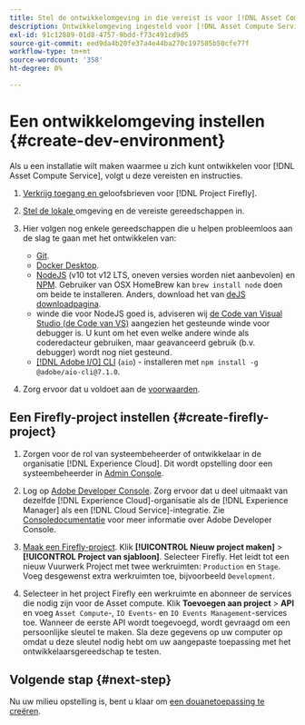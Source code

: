 ```yaml
---
title: Stel de ontwikkelomgeving in die vereist is voor [!DNL Asset Compute Service]
description: Ontwikkelomgeving ingesteld voor [!DNL Asset Compute Service] om aangepaste code te maken en te testen.
exl-id: 91c12889-01d8-4757-9bdd-f73c491cd9d5
source-git-commit: eed9da4b20fe37a4e44ba270c197505b50cfe77f
workflow-type: tm+mt
source-wordcount: '358'
ht-degree: 0%

---
```


# Een ontwikkelomgeving instellen {#create-dev-environment}

Als u een installatie wilt maken waarmee u zich kunt ontwikkelen voor [!DNL Asset Compute Service], volgt u deze vereisten en instructies.

1. [Verkrijg toegang en ](https://www.adobe.io/project-firefly/docs/getting_started/#acquire-access-and-credentials) geloofsbrieven voor  [!DNL Project Firefly].

1. [Stel de lokale ](https://www.adobe.io/project-firefly/docs/getting_started/#local-environment-set-up) omgeving en de vereiste gereedschappen in.

1. Hier volgen nog enkele gereedschappen die u helpen probleemloos aan de slag te gaan met het ontwikkelen van:

   * [Git](https://git-scm.com/).
   * [Docker Desktop](https://www.docker.com/get-started).
   * [NodeJS](https://nodejs.org) (v10 tot v12 LTS, oneven versies worden niet aanbevolen) en  [NPM](https://www.npmjs.com). Gebruiker van OSX HomeBrew kan `brew install node` doen om beide te installeren. Anders, download het van [deJS downloadpagina](https://nodejs.org/en/).
   * winde die voor NodeJS goed is, adviseren wij [de Code van Visual Studio (de Code van VS)](https://code.visualstudio.com) aangezien het gesteunde winde voor debugger is. U kunt om het even welke andere winde als coderedacteur gebruiken, maar geavanceerd gebruik (b.v. debugger) wordt nog niet gesteund.
   * [[!DNL Adobe I/O] CLI](https://github.com/adobe/aio-cli) (`aio`) - installeren met  `npm install -g @adobe/aio-cli@7.1.0`.

1. Zorg ervoor dat u voldoet aan de [voorwaarden](/help/understand-extensibility.md#prerequisites-and-provisioning).

## Een Firefly-project instellen {#create-firefly-project}

1. Zorgen voor de rol van systeembeheerder of ontwikkelaar in de organisatie [!DNL Experience Cloud]. Dit wordt opstelling door een systeembeheerder in [Admin Console](https://adminconsole.adobe.com/overview).

1. Log op [Adobe Developer Console](https://console.adobe.io/). Zorg ervoor dat u deel uitmaakt van dezelfde [!DNL Experience Cloud]-organisatie als de [!DNL Experience Manager] als een [!DNL Cloud Service]-integratie. Zie [Consoledocumentatie](https://www.adobe.io/apis/experienceplatform/console/docs.html) voor meer informatie over Adobe Developer Console.

1. [Maak een Firefly-project](https://www.adobe.io/apis/experienceplatform/project-firefly/docs.html#!AdobeDocs/project-firefly/master/getting_started/first_app.md). Klik **[!UICONTROL Nieuw project maken]** > **[!UICONTROL Project van sjabloon]**. Selecteer Firefly. Het leidt tot een nieuw Vuurwerk Project met twee werkruimten: `Production` en `Stage`. Voeg desgewenst extra werkruimten toe, bijvoorbeeld `Development`.

1. Selecteer in het project Firefly een werkruimte en abonneer de services die nodig zijn voor de Asset compute. Klik **Toevoegen aan project** > **API** en voeg `Asset Compute`-, `IO Events`- en `IO Events Management`-services toe. Wanneer de eerste API wordt toegevoegd, wordt gevraagd om een persoonlijke sleutel te maken. Sla deze gegevens op uw computer op omdat u deze sleutel nodig hebt om uw aangepaste toepassing met het ontwikkelaarsgereedschap te testen.

## Volgende stap {#next-step}

Nu uw milieu opstelling is, bent u klaar om [een douanetoepassing te creëren](develop-custom-application.md).

<!-- More ideas:
 
* Any steps in the beginning that lead to gotchas later should be called out for caution? For example,
  * don't change some defaults initially
  * know risks when deviating from standard path
  * naming conventions to follow
  * Retrieve and format credentials (YAML file details)

TBD: When aio-cli v8 bugs are resolved, update the AIO CLI install command to remove v7.x reference and instruct users to use the latest version. See CQDOC-18346.

-->

